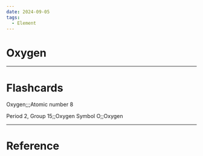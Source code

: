```yaml
---
date: 2024-09-05
tags:
  - Element
---
```

# Oxygen



---
# Flashcards
Oxygen;;;Atomic number 8
<!--SR:!2000-01-01,1,250!2024-09-10,2,230-->
Period 2, Group 15;;Oxygen
Symbol O;;Oxygen


---
# Reference

